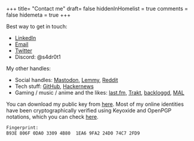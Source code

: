 +++
title= "Contact me"
draft= false
hiddenInHomelist = true
comments = false
hidemeta = true
+++


Best way to get in touch:
- [LinkedIn](https://www.linkedin.com/in/rohitdhill/)
- [Email](mailto:hello@s4dr0t1.cc)
- [Twitter](https://twitter.com/s4dr0t1)
- Discord: @s4dr0t1


My other handles:
- Social handles: [Mastodon](https://ioc.exchange/@s4dr0t1), [Lemmy](https://lemmy.ml/u/s4dr0t1), [Reddit](https://www.reddit.com/user/s4dr0t1)
- Tech stuff: [GitHub](https://github.com/s4dr0t1), [Hackernews](https://news.ycombinator.com/user?id=s4dr0t1)
- Gaming / music / anime and the likes: [last.fm](http://last.fm/user/s4dr0t1), [Trakt](https://trakt.tv/users/s4dr0t1), [backloggd](https://backloggd.com/u/s4dr0t1/), [MAL](https://myanimelist.net/profile/s4dr0t1)

You can download my public key from [here](https://keys.openpgp.org/pks/lookup?op=get&options=mr&search=0xB93E806F0DA033094B801EA69FA224D074C72FD9). Most of my online identities have been cryptographically verified using Keyoxide and OpenPGP notations, which you can check [here](https://keyoxide.org/B93E806F0DA033094B801EA69FA224D074C72FD9).

```bash
Fingerprint:
B93E 806F 0DA0 3309 4B80  1EA6 9FA2 24D0 74C7 2FD9
```
